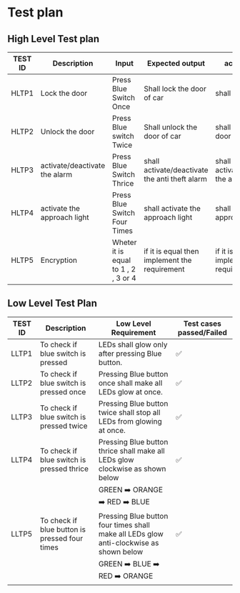 # Test plan
## High Level Test plan

|TEST ID | Description | Input | Expected output | actual output|
|---|---|---|---|---|
| HLTP1 | Lock the door | Press Blue Switch Once | Shall lock the door of car | shall lock the door |
| HLTP2 | Unlock the door | Press Blue switch Twice | Shall unlock the door of car | shall unlock the door |
| HLTP3 | activate/deactivate the alarm | Press Blue Switch Thrice | shall activate/deactivate the anti theft alarm | shall activate/deactivate the anti theft alarm |
| HLTP4 | activate the approach light | Press Blue Switch Four Times | shall activate the approach light | shall activate the approach light |
| HLTP5 | Encryption | Wheter it is equal to 1 , 2 , 3 or 4 | if it is equal then implement the requirement | if it is equal then implement the requirement |


## Low Level Test Plan

| TEST ID | Description | Low Level Requirement | Test cases passed/Failed |
|---|---|---|---|
| LLTP1 | To check if blue switch is pressed | LEDs shall glow only after pressing Blue button. | ✅
| LLTP2 | To check if blue switch is pressed once| Pressing Blue button once shall make all LEDs glow at once. | ✅
| LLTP3 | To check if blue switch is pressed twice | Pressing Blue button twice shall stop all LEDs from glowing at once. | ✅
| LLTP4 | To check if blue switch is pressed thrice | Pressing Blue button thrice shall make all LEDs glow clockwise as shown below | ✅
| |  | GREEN :arrow_right: ORANGE :arrow_right: RED :arrow_right: BLUE |  
| LLTP5 | To check if blue button is pressed four times | Pressing Blue button four times shall make all LEDs glow anti-clockwise as shown below | ✅
|  | | GREEN :arrow_right: BLUE :arrow_right: RED :arrow_right: ORANGE 
